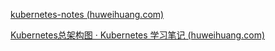 [kubernetes-notes (huweihuang.com)](https://k8s.huweihuang.com/project/kvm/kubevirt/kubevirt-introduction)

[Kubernetes总架构图 · Kubernetes 学习笔记 (huweihuang.com)](https://www.huweihuang.com/kubernetes-notes/concepts/architecture/kubernetes-architecture.html)